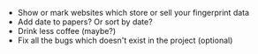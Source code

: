 - Show or mark websites which store or sell your fingerprint data
- Add date to papers? Or sort by date?
- Drink less coffee (maybe?)
- Fix all the bugs which doesn't exist in the project (optional)
